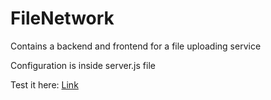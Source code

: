 # FileNetwork

<p>Contains a backend and frontend for a file uploading service
<p>Configuration is inside server.js file

Test it here: [Link](https://fnw.byenoob.com)
